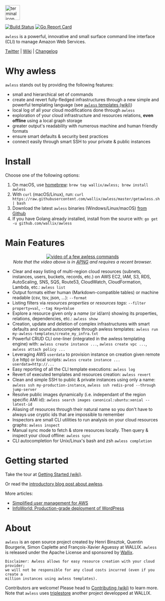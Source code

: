 <img src="https://user-images.githubusercontent.com/808274/33351381-5b9a0d00-d458-11e7-91ed-cf7ada7237c1.png" alt="terminal icon" width="48">

[![Build Status](https://api.travis-ci.org/wallix/awless.svg?branch=master)](https://travis-ci.org/wallix/awless)
[![Go Report Card](https://goreportcard.com/badge/github.com/wallix/awless)](https://goreportcard.com/report/github.com/wallix/awless)

`awless` is a powerful, innovative and small surface command line interface (CLI) to manage Amazon Web Services.

[Twitter](http://twitter.com/awlessCLI) | [Wiki](https://github.com/wallix/awless/wiki) | [Changelog](https://github.com/wallix/awless/blob/master/CHANGELOG.md#readme)

# Why awless

`awless` stands out by providing the following features:

- small and hierarchical set of commands
- create and revert fully-fledged infrastructures through a new simple and powerful templating language (see [`awless` templates (wiki)](https://github.com/wallix/awless/wiki/Templates))
- local log of all your cloud modifications done through `awless`
- exploration of your cloud infrastructure and resources relations, **even offline** using a local graph storage
- greater output's readability with numerous machine and human friendly formats
- ensure smart defaults & security best practices
- connect easily through smart SSH to your private & public instances


# Install

Choose one of the following options:

1. On macOS, use [homebrew](http://brew.sh):  `brew tap wallix/awless; brew install awless`
2. With `curl` (macOS/Linux), run: `curl https://raw.githubusercontent.com/wallix/awless/master/getawless.sh | bash`
3. Download the latest `awless` binaries (Windows/Linux/macOS) [from Github](https://github.com/wallix/awless/releases/latest)
4. If you have Golang already installed, install from the source with: `go get -u github.com/wallix/awless`

# Main Features

<p align="center">
  <a href="https://raw.githubusercontent.com/wiki/wallix/awless/apng/awless-demo.png"><img src="https://raw.githubusercontent.com/wiki/wallix/awless/apng/awless-demo.png" alt="video of a few awless commands"></a>
<br/>
<em>Note that the video above is in <a href="https://en.wikipedia.org/wiki/APNG">APNG</a> and requires a recent browser.</em>
</p>

- Clear and easy listing of multi-region cloud resources (subnets, instances, users, buckets, records, etc.) on AWS EC2, IAM, S3, RDS, AutoScaling, SNS, SQS, Route53, CloudWatch, CloudFormation, Lambda, etc.: `awless list`
- Output formats either human (Markdown-compatible tables) or machine readable (csv, tsv, json, ...): `--format`
- Listing filters via *resources properties* or *resources tags*: `--filter property=val`, `--tag Key=Value`
- Explore a resource given only a *name* (or id/arn) showing its properties, relations, dependencies, etc.: `awless show`
- Creation, update and deletion of complex infrastructures with smart defaults and sound autocomplete through awless templates: `awless run my-awless-templates/create_my_infra.txt`
- Powerful CRUD CLI one-liner (integrated in the awless templating engine) with: `awless create instance ...`, `awless create vpc ...`, `awless attach policy ...`
- Leveraging AWS `userdata` to provision instance on creation given remote (i.e http) or local scripts: `awless create instance ... userdata=http://...` 
- Easy reporting of all the CLI template executions: `awless log`
- Revert of executed templates and resources creation: `awless revert`
- Clean and simple SSH to public & private instances using only a name: `awless ssh my-production-instance`, `awless ssh redis-prod --through jump-server`
- Resolve public images dynamically (i.e. independant of the region specific AMI id): `awless search images canonical:ubuntu:xenial --latest-id`
- Aliasing of resources through their natural name so you don't have to always use cryptic ids that are impossible to remember
- Inspectors are small CLI utilities to run analysis on your cloud resources graphs: `awless inspect`
- Manual sync mode to fetch & store resources locally. Then query & inspect your cloud offline: `awless sync`
- CLI autocompletion for Unix/Linux's bash and zsh `awless completion`

# Getting started

Take the tour at [Getting Started (wiki)](https://github.com/wallix/awless/wiki/Getting-Started).

Or read the [introductory blog post about awless](https://medium.com/@hbbio/awless-io-a-mighty-cli-for-aws-a0d48bdb59a4).

More articles:

   - [Simplified user management for AWS](https://medium.com/@awlessCLI/simplified-user-management-for-aws-6f828ccab387)
   - [InfoWorld: Production-grade deployment of WordPress](https://www.infoworld.com/article/3230547/cloud-computing/awless-tutorial-try-a-smarter-cli-for-aws.html)

# About

`awless` is an open source project created by Henri Binsztok, Quentin Bourgerie, Simon Caplette and François-Xavier Aguessy at WALLIX.
`awless` is released under the Apache License and sponsored by [Wallix](https://github.com/wallix).

    Disclaimer: Awless allows for easy resource creation with your cloud provider;
    we will not be responsible for any cloud costs incurred (even if you create a 
    million instances using awless templates).

Contributors are welcome! Please head to [Contributing (wiki)](https://github.com/wallix/awless/wiki/Contributing) to learn more.
Note that `awless` uses [triplestore](https://github.com/wallix/triplestore) another project developped at WALLIX.
